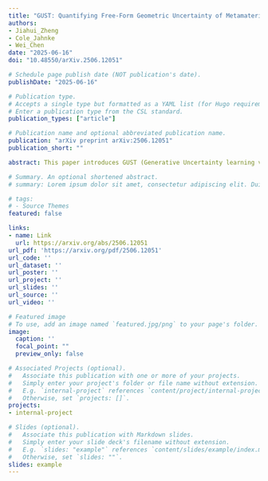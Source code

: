 ```yaml
---
title: "GUST: Quantifying Free-Form Geometric Uncertainty of Metamaterials Using Small Data"
authors:
- Jiahui_Zheng
- Cole_Jahnke
- Wei_Chen
date: "2025-06-16"
doi: "10.48550/arXiv.2506.12051"

# Schedule page publish date (NOT publication's date).
publishDate: "2025-06-16"

# Publication type.
# Accepts a single type but formatted as a YAML list (for Hugo requirements).
# Enter a publication type from the CSL standard.
publication_types: ["article"]

# Publication name and optional abbreviated publication name.
publication: "arXiv preprint arXiv:2506.12051"
publication_short: ""

abstract: This paper introduces GUST (Generative Uncertainty learning via Self-supervised pretraining and Transfer learning), a framework for quantifying free-form geometric uncertainties inherent in the manufacturing of metamaterials. GUST leverages the representational power of deep generative models to learn a high-dimensional conditional distribution of as-fabricated unit cell geometries given nominal designs, thereby enabling uncertainty quantification. To address the scarcity of real-world manufacturing data, GUST employs a two-stage learning process. First, it leverages self-supervised pretraining on a large-scale synthetic dataset to capture the structure variability inherent in metamaterial geometries and an approximated distribution of as-fabricated geometries given nominal designs. Subsequently, GUST employs transfer learning by fine-tuning the pretrained model on limited real-world manufacturing data, allowing it to adapt to specific manufacturing processes and nominal designs. With only 960 unit cells additively manufactured in only two passes, GUST can capture the variability in geometry and effective material properties. In contrast, directly training a generative model on the same amount of real-world data proves insufficient, as demonstrated through both qualitative and quantitative comparisons. This scalable and cost-effective approach significantly reduces data requirements while maintaining the effectiveness in learning complex, real-world geometric uncertainties, offering an affordable method for free-form geometric uncertainty quantification in the manufacturing of metamaterials. The capabilities of GUST hold significant promise for high-precision industries such as aerospace and biomedical engineering, where understanding and mitigating manufacturing uncertainties are critical.

# Summary. An optional shortened abstract.
# summary: Lorem ipsum dolor sit amet, consectetur adipiscing elit. Duis posuere tellus ac convallis placerat. Proin tincidunt magna sed ex sollicitudin condimentum.

# tags:
# - Source Themes
featured: false

links:
- name: Link
  url: https://arxiv.org/abs/2506.12051
url_pdf: 'https://arxiv.org/pdf/2506.12051'
url_code: ''
url_dataset: ''
url_poster: ''
url_project: ''
url_slides: ''
url_source: ''
url_video: ''

# Featured image
# To use, add an image named `featured.jpg/png` to your page's folder. 
image:
  caption: ''
  focal_point: ""
  preview_only: false

# Associated Projects (optional).
#   Associate this publication with one or more of your projects.
#   Simply enter your project's folder or file name without extension.
#   E.g. `internal-project` references `content/project/internal-project/index.md`.
#   Otherwise, set `projects: []`.
projects:
- internal-project

# Slides (optional).
#   Associate this publication with Markdown slides.
#   Simply enter your slide deck's filename without extension.
#   E.g. `slides: "example"` references `content/slides/example/index.md`.
#   Otherwise, set `slides: ""`.
slides: example
---
```


